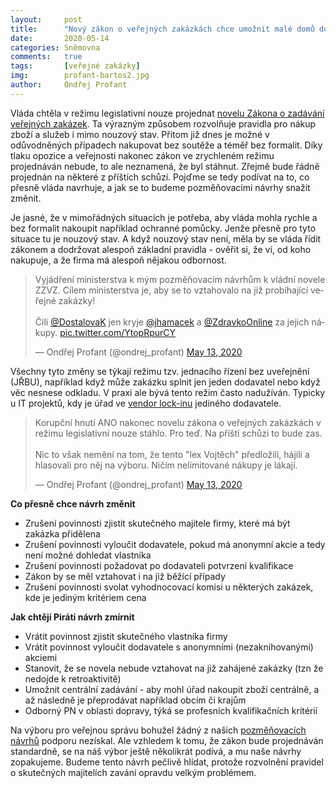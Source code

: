 ```yaml
---
layout:     post
title:      "Nový zákon o veřejných zakázkách chce umožnit malé domů do daňových rájů"
date:       2020-05-14
categories: Sněmovna  
comments:   true
tags:       [veřejné zakázky]
img:        profant-bartos2.jpg
author:     Ondřej Profant
---
```


Vláda chtěla v režimu legislativní nouze projednat [novelu Zákona o zadávání veřejných zakázek](https://www.psp.cz/sqw/historie.sqw?o=8&T=862). Ta výrazným způsobem rozvolňuje pravidla pro nákup zboží a služeb i mimo nouzový stav. Přitom již dnes je možné v odůvodněných případech nakupovat bez soutěže a téměř bez formalit. Díky tlaku opozice a veřejnosti nakonec zákon ve zrychleném režimu projednáván nebude, to ale neznamená, že byl stáhnut. Zřejmě bude řádně projednán na některé z příštích schůzí.  Pojďme se tedy podívat na to, co přesně vláda navrhuje, a jak se to budeme pozměňovacími návrhy snažit změnit.

<!--more-->

Je jasné, že v mimořádných situacích je potřeba, aby vláda mohla rychle a bez formalit nakoupit například ochranné pomůcky. Jenže přesně pro tyto situace tu je nouzový stav. A když nouzový stav není, měla by se vláda řídit zákonem a dodržovat alespoň základní pravidla - ověřit si, že ví, od koho nakupuje, a že firma má alespoň nějakou odbornost.

<blockquote class="twitter-tweet"><p lang="cs" dir="ltr">Vyjádření ministerstva k mým pozměňovacím návrhům k vládní novele ZZVZ. Cílem ministerstva je, aby se to vztahovalo na již probíhající veřejné zakázky! <br><br>Čili <a href="https://twitter.com/DostalovaK?ref_src=twsrc%5Etfw">@DostalovaK</a> jen kryje <a href="https://twitter.com/jhamacek?ref_src=twsrc%5Etfw">@jhamacek</a> a <a href="https://twitter.com/ZdravkoOnline?ref_src=twsrc%5Etfw">@ZdravkoOnline</a> za jejich nákupy. <a href="https://t.co/YtopRpurCY">pic.twitter.com/YtopRpurCY</a></p>&mdash; Ondřej Profant (@ondrej_profant) <a href="https://twitter.com/ondrej_profant/status/1260478505516703749?ref_src=twsrc%5Etfw">May 13, 2020</a></blockquote> <script async src="https://platform.twitter.com/widgets.js" charset="utf-8"></script>

Všechny tyto změny se týkají režimu tzv. jednacího řízení bez uveřejnění (JŘBU), například když může zakázku splnit jen jeden dodavatel nebo když věc nesnese odkladu. V praxi ale bývá tento režim často nadužíván. Typicky u IT projektů, kdy je úřad ve [vendor lock-inu](https://www.pirati.cz/assets/pdf/Ak%C4%8Dn%C3%AD%20pl%C3%A1n%20open%20source%201.0.pdf) jediného dodavatele.

<blockquote class="twitter-tweet"><p lang="cs" dir="ltr">Korupční hnutí ANO nakonec novelu zákona o veřejných zakázkách v režimu legislativní nouze stáhlo. Pro teď. Na příští schůzi to bude zas.<br><br>Nic to však nemění na tom, že tento &quot;lex Vojtěch&quot; předložili, hájili a hlasovali pro něj na výboru. Ničím nelimitované nákupy je lákají.</p>&mdash; Ondřej Profant (@ondrej_profant) <a href="https://twitter.com/ondrej_profant/status/1260570331418419208?ref_src=twsrc%5Etfw">May 13, 2020</a></blockquote> <script async src="https://platform.twitter.com/widgets.js" charset="utf-8"></script>

**Co přesně chce návrh změnit**
- Zrušení povinnosti zjistit skutečného majitele firmy, které má být zakázka přidělena
- Zrušení povinnosti vyloučit dodavatele, pokud má anonymní akcie a tedy není možné dohledat vlastníka
- Zrušení povinnosti požadovat po dodavateli potvrzení kvalifikace
- Zákon by se měl vztahovat i na již běžící případy
- Zrušení povinnosti svolat vyhodnocovací komisi u některých zakázek, kde je jediným kritériem cena

**Jak chtějí Piráti návrh zmírnit**
- Vrátit povinnost zjistit skutečného vlastníka firmy
- Vrátit povinnost vyloučit dodavatele s anonymními (nezaknihovanými) akciemi
- Stanovit, že se novela nebude vztahovat na již zahájené zakázky (tzn že nedojde k retroaktivitě)
- Umožnit centrální zadávání - aby mohl úřad nakoupit zboží centrálně, a až následně je přeprodávat například obcím či krajům
- Odborný PN v oblasti dopravy, týká se profesních kvalifikačních kritérií



Na výboru pro veřejnou správu bohužel žádný z našich [pozměňovacích návrhů](https://www.psp.cz/sqw/historie.sqw?o=8&T=862) podporu nezískal. Ale vzhledem k tomu, že zákon bude projednáván standardně, se na náš výbor ještě několikrát podívá, a mu naše návrhy zopakujeme. Budeme tento návrh pečlivě hlídat, protože rozvolnění pravidel o skutečných majitelích zavání opravdu velkým problémem.
